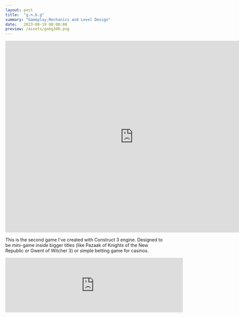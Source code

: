 ```yaml
---
layout: post
title:  "g.n.b.g"
summary: "Gameplay,Mechanics and Level Design"
date:   2023-08-19 00:00:00
preview: /assets/gnbg300.png
---
```

<iframe width="800" height="600" src="https://www.youtube.com/embed/jNQXAC9IVRw" title="Me at the zoo" frameborder="0" allow="accelerometer; autoplay; clipboard-write; encrypted-media; gyroscope; picture-in-picture; web-share" allowfullscreen></iframe>

<blockquote class="imgur-embed-pub" lang="en" data-id="a/e2WS5DH" data-context="false" ></blockquote><script async src="//s.imgur.com/min/embed.js" charset="utf-8"></script>

This is the second game I've created with Construct 3 engine. Designed to be mini-game inside bigger titles (like Pazaak of Knights of the New Republic or Gwent of Witcher 3) or simple betting game for casinos.

<iframe frameborder="0" src="https://itch.io/embed/2113263?border_width=3" width="556" height="171"><a href="https://htramu.itch.io/gnbg">g.n.b.g. by Umarth</a></iframe>
